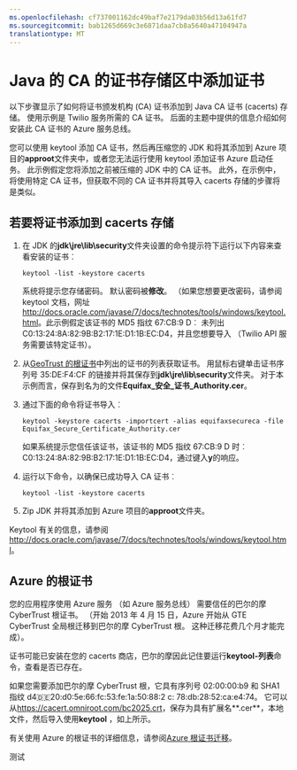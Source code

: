 ```yaml
---
ms.openlocfilehash: cf737001162dc49baf7e2179da03b56d13a61fd7
ms.sourcegitcommit: bab1265d669c3e6871daa7cb8a5640a47104947a
translationtype: MT
---
```

<properties 
    pageTitle="将证书添加到 Java CA 存储 |Microsoft Azure" 
    description="了解如何将证书颁发机构 (CA) 证书添加到 Java CA 证书 (cacerts) 存储为 Twilio 服务或 Azure 服务总线。" 
    services="" 
    documentationCenter="java" 
    authors="rmcmurray" 
    manager="wpickett" 
    editor="jimbe"/>

<tags 
    ms.service="multiple" 
    ms.workload="na" 
    ms.tgt_pltfrm="na" 
    ms.devlang="Java" 
    ms.topic="article" 
    ms.date="08/31/2015" 
    ms.author="robmcm"/>

# Java 的 CA 的证书存储区中添加证书
以下步骤显示了如何将证书颁发机构 (CA) 证书添加到 Java CA 证书 (cacerts) 存储。 使用示例是 Twilio 服务所需的 CA 证书。 后面的主题中提供的信息介绍如何安装此 CA 证书的 Azure 服务总线。 

您可以使用 keytool 添加 CA 证书，然后再压缩您的 JDK 和将其添加到 Azure 项目的**approot**文件夹中，或者您无法运行使用 keytool 添加证书 Azure 启动任务。 此示例假定您将添加之前被压缩的 JDK 中的 CA 证书。 此外，在示例中，将使用特定 CA 证书，但获取不同的 CA 证书并将其导入 cacerts 存储的步骤将是类似。

## 若要将证书添加到 cacerts 存储

1. 在 JDK 的**jdk\jre\lib\security**文件夹设置的命令提示符下运行以下内容来查看安装的证书︰

    `keytool -list -keystore cacerts`

    系统将提示您存储密码。 默认密码被**修改**。 （如果您想要更改密码，请参阅 keytool 文档，网址<http://docs.oracle.com/javase/7/docs/technotes/tools/windows/keytool.html>。此示例假定该证书的 MD5 指纹 67:CB:9 D︰ 未列出 C0:13:24:8A:82:9B:B2:17:1E:D1:1B:EC:D4，并且您想要导入 （Twilio API 服务需要该特定证书）。
2. 从[GeoTrust 的根证书](http://www.geotrust.com/resources/root-certificates/)中列出的证书的列表获取证书。 用鼠标右键单击证书序列号 35:DE:F4:CF 的链接并将其保存到**jdk\jre\lib\security**文件夹。 对于本示例而言，保存到名为的文件**Equifax\_安全\_证书\_Authority.cer**。
3. 通过下面的命令将证书导入︰

    `keytool -keystore cacerts -importcert -alias equifaxsecureca -file Equifax_Secure_Certificate_Authority.cer`

    如果系统提示您信任该证书，该证书的 MD5 指纹 67:CB:9 D 时︰ C0:13:24:8A:82:9B:B2:17:1E:D1:1B:EC:D4，通过键入**y**的响应。
4. 运行以下命令，以确保已成功导入 CA 证书︰

    `keytool -list -keystore cacerts`

5. Zip JDK 并将其添加到 Azure 项目的**approot**文件夹。

Keytool 有关的信息，请参阅<http://docs.oracle.com/javase/7/docs/technotes/tools/windows/keytool.html>。

## Azure 的根证书

您的应用程序使用 Azure 服务 （如 Azure 服务总线） 需要信任的巴尔的摩 CyberTrust 根证书。 （开始 2013 年 4 月 15 日，Azure 开始从 GTE CyberTrust 全局根迁移到巴尔的摩 CyberTrust 根。 这种迁移花费几个月才能完成）。

证书可能已安装在您的 cacerts 商店，巴尔的摩因此记住要运行**keytool-列表**命令，查看是否已存在。

如果您需要添加巴尔的摩 CyberTrust 根，它具有序列号 02:00:00:b9 和 SHA1 指纹 d4:de:20:d0:5e:66:fc:53:fe:1a:50:88:2 c: 78:db:28:52:ca:e4:74。 它可以从<https://cacert.omniroot.com/bc2025.crt>，保存为具有扩展名**.cer**，本地文件，然后导入使用**keytool** ，如上所示。

有关使用 Azure 的根证书的详细信息，请参阅[Azure 根证书迁移](http://blogs.msdn.com/b/windowsazure/archive/2013/03/15/windows-azure-root-certificate-migration.aspx)。

测试

